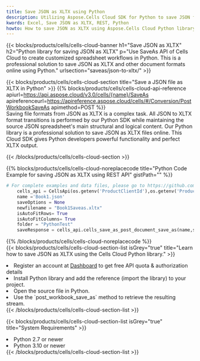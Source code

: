 ```yaml
---
title: Save JSON as XLTX using Python 
description: Utilizing Aspose.Cells Cloud SDK for Python to save JSON format file as XLTX format file. 
kwords: Excel, Save JSON as XLTX, REST, Python
howto: How to save JSON as XLTX using Aspose.Cells Cloud Python library.
---
```



{{< blocks/products/cells/cells-cloud-banner h1="Save JSON as XLTX" h2="Python library for saving JSON as XLTX" p="Use SaveAs API of Cells Cloud to create customized spreadsheet workflows in Python. This is a professional solution to save JSON as XLTX and other document formats online using Python." urlsection="saveas/json-to-xltx/" >}}

{{< blocks/products/cells/cells-cloud-section  title="Save a JSON file as XLTX in Python" >}}
{{% blocks/products/cells/cells-cloud-api-reference  apiurl=https://api.aspose.cloud/v3.0/cells/{name}/SaveAs  apireferenceurl=https://apireference.aspose.cloud/cells/#/Conversion/PostWorkbookSaveAs  apimethod=POST %}}
<br/>
Saving file formats from JSON as XLTX is a complex task. All JSON to XLTX format transitions is performed by our Python SDK while maintaining the source JSON spreadsheet's main structural and logical content. Our Python library is a professional solution to save JSON as XLTX files online. This Cloud SDK gives Python developers powerful functionality and perfect XLTX output.

{{< /blocks/products/cells/cells-cloud-section >}}

{{% blocks/products/cells/cells-cloud-noreplacecode title="Python Code Example for saving JSON as XLTX using REST API" gistPath="" %}}
  
```python
# For complete examples and data files, please go to https://github.com/aspose-cells-cloud/aspose-cells-cloud-python/
    cells_api = CellsApi(os.getenv('ProductClientId'),os.getenv('ProductClientSecret'))
    name ='Book1.json'    
    saveOptions = None
    newfilename = "Book1Saveas.xltx"
    isAutoFitRows= True
    isAutoFitColumns= True
    folder = "PythonTest"
    saveResponse = cells_api.cells_save_as_post_document_save_as(name,save_options=saveOptions, newfilename=(folder +'/' + newfilename),folder=folder)
```
  
{{% /blocks/products/cells/cells-cloud-noreplacecode  %}}
<br/>
{{< blocks/products/cells/cells-cloud-section-list isGrey="true"  title="Learn how to save JSON as XLTX using the Cells Cloud Python library." >}}
<li>Register an account at <a href="https://dashboard.aspose.cloud/">Dashboard</a> to get free API quota & authorization details</li>
<li>Install Python library and add the reference (import the library) to your project.</li>
<li>Open the source file in Python.</li>
<li>Use the `post_workbook_save_as` method to retrieve the resulting stream.</li>
{{< /blocks/products/cells/cells-cloud-section-list >}}

{{< blocks/products/cells/cells-cloud-section-list isGrey="true"  title="System Requirements" >}}
<li>Python 2.7 or newer</li>
<li>Python 3.10 or newer</li>
{{< /blocks/products/cells/cells-cloud-section-list >}}
